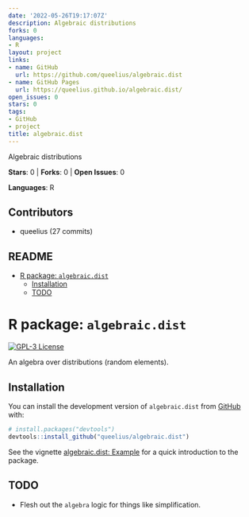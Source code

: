 ```yaml
---
date: '2022-05-26T19:17:07Z'
description: Algebraic distributions
forks: 0
languages:
- R
layout: project
links:
- name: GitHub
  url: https://github.com/queelius/algebraic.dist
- name: GitHub Pages
  url: https://queelius.github.io/algebraic.dist/
open_issues: 0
stars: 0
tags:
- GitHub
- project
title: algebraic.dist
---
```


Algebraic distributions

**Stars**: 0 | **Forks**: 0 | **Open Issues**: 0

**Languages**: R

## Contributors
- queelius (27 commits)

## README

  - [R package: `algebraic.dist`](#r-package-algebraicdist)
      - [Installation](#installation)
      - [TODO](#todo)

<!-- README.md is generated from README.Rmd. Please edit that file -->

# R package: `algebraic.dist`

<!-- badges: start -->

[![GPL-3
License](https://img.shields.io/badge/license-GPL--3-blue.svg)](https://www.gnu.org/licenses/gpl-3.0)
<!-- badges: end -->

An algebra over distributions (random elements).

## Installation

You can install the development version of `algebraic.dist` from
[GitHub](https://github.com/) with:

``` r
# install.packages("devtools")
devtools::install_github("queelius/algebraic.dist")
```

See the vignette [algebraic.dist:
Example](http://queelius.github.io/algebraic.dist/articles/example.html)
for a quick introduction to the package.

## TODO

  - Flesh out the `algebra` logic for things like simplification.
